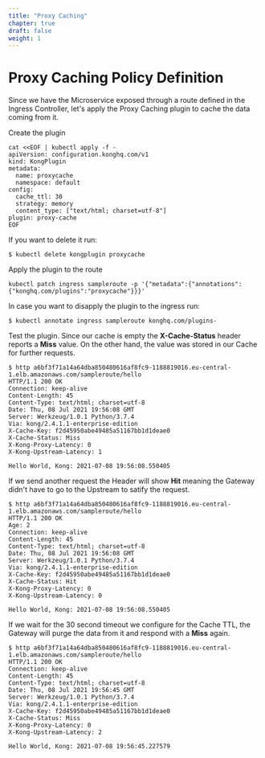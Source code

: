 ```yaml
---
title: "Proxy Caching"
chapter: true
draft: false
weight: 1
---
```




# Proxy Caching Policy Definition
Since we have the Microservice exposed through a route defined in the Ingress Controller, let's apply the Proxy Caching plugin to cache the data coming from it.


Create the plugin
```
cat <<EOF | kubectl apply -f -
apiVersion: configuration.konghq.com/v1
kind: KongPlugin
metadata:
  name: proxycache
  namespace: default
config:
  cache_ttl: 30
  strategy: memory
  content_type: ["text/html; charset=utf-8"]
plugin: proxy-cache
EOF
```

If you want to delete it run:
```
$ kubectl delete kongplugin proxycache
```

Apply the plugin to the route
```
kubectl patch ingress sampleroute -p '{"metadata":{"annotations":{"konghq.com/plugins":"proxycache"}}}'
```

In case you want to disapply the plugin to the ingress run:
```
$ kubectl annotate ingress sampleroute konghq.com/plugins-
```


Test the plugin. Since our cache is empty the <b>X-Cache-Status</b> header reports a <b>Miss</b> value. On the other hand, the value was stored in our Cache for further requests.
```
$ http a6bf3f71a14a64dba850480616af8fc9-1188819016.eu-central-1.elb.amazonaws.com/sampleroute/hello
HTTP/1.1 200 OK
Connection: keep-alive
Content-Length: 45
Content-Type: text/html; charset=utf-8
Date: Thu, 08 Jul 2021 19:56:08 GMT
Server: Werkzeug/1.0.1 Python/3.7.4
Via: kong/2.4.1.1-enterprise-edition
X-Cache-Key: f2d45950abe49485a51167bb1d1deae0
X-Cache-Status: Miss
X-Kong-Proxy-Latency: 0
X-Kong-Upstream-Latency: 1

Hello World, Kong: 2021-07-08 19:56:08.550405
```


If we send another request the Header will show <b>Hit</b> meaning the Gateway didn't have to go to the Upstream to satify the request.
```
$ http a6bf3f71a14a64dba850480616af8fc9-1188819016.eu-central-1.elb.amazonaws.com/sampleroute/hello
HTTP/1.1 200 OK
Age: 2
Connection: keep-alive
Content-Length: 45
Content-Type: text/html; charset=utf-8
Date: Thu, 08 Jul 2021 19:56:08 GMT
Server: Werkzeug/1.0.1 Python/3.7.4
Via: kong/2.4.1.1-enterprise-edition
X-Cache-Key: f2d45950abe49485a51167bb1d1deae0
X-Cache-Status: Hit
X-Kong-Proxy-Latency: 0
X-Kong-Upstream-Latency: 0

Hello World, Kong: 2021-07-08 19:56:08.550405
```


If we wait for the 30 second timeout we configure for the Cache TTL, the Gateway will purge the data from it and respond with a <b>Miss</b> again.
```
$ http a6bf3f71a14a64dba850480616af8fc9-1188819016.eu-central-1.elb.amazonaws.com/sampleroute/hello
HTTP/1.1 200 OK
Connection: keep-alive
Content-Length: 45
Content-Type: text/html; charset=utf-8
Date: Thu, 08 Jul 2021 19:56:45 GMT
Server: Werkzeug/1.0.1 Python/3.7.4
Via: kong/2.4.1.1-enterprise-edition
X-Cache-Key: f2d45950abe49485a51167bb1d1deae0
X-Cache-Status: Miss
X-Kong-Proxy-Latency: 0
X-Kong-Upstream-Latency: 2

Hello World, Kong: 2021-07-08 19:56:45.227579
```
